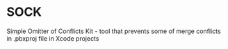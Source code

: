 SOCK
====

Simple Omitter of Conflicts Kit - tool that prevents some of merge conflicts in .pbxproj file in Xcode projects
